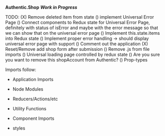 **Authentic.Shop**
***Work in Progress***

TODO:
(X) Remove deleted item from state
() implement Universal Error Page
() Connect components to Redux state for Universal Error Page, definitely with status of isError and maybe with the error message so that we can show that on the universal error page
() Implement this.state.items into Redux state
() Implement proper error handling -> should display universal error page with support
() Comment out the application
(X) Reset/Remove add shop form after submission
() Remove .js from file imports
() Universal loading page controlled by redux state
() Are you sure you want to remove this shopAccount from Authentic?
() Prop-types


Imports follow:
- Application Imports
- Node Modules

- Reducers/Actions/etc
- Utility Functions

- Component Imports

- styles
